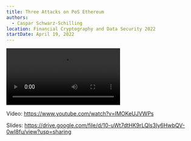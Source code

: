 ```yaml
---
title: Three Attacks on PoS Ethereum
authors:
  - Caspar Schwarz-Schilling
location: Financial Cryptography and Data Security 2022
startDate: April 19, 2022
---
```


<video src="https://www.youtube.com/watch?v=IMOKeUJVWPs"></video>

Video: <https://www.youtube.com/watch?v=IMOKeUJVWPs>

Slides: <https://drive.google.com/file/d/10-uWt7dtHK9rLQls3Iy6HwbQV-0wI8fu/view?usp=sharing>

